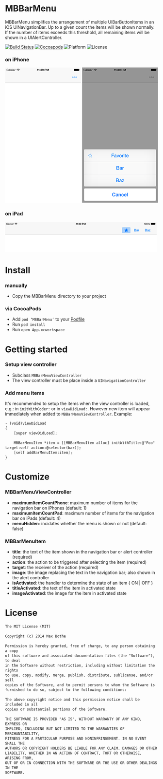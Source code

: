 # MBBarMenu
MBBarMenu simplifies the arrangement of multiple UIBarButtonItems in an iOS UINavigationBar. Up to a given count the items will be shown normally. If the number of items exceeds this threshold, all remaining items will be shown in a UIAlertController.

[![Build Status](https://img.shields.io/travis/mathebox/MBBarMenu.svg?style=flat)](https://travis-ci.org/mathebox/MBBarMenu) [![Cocoapods](https://img.shields.io/cocoapods/v/MBBarMenu.svg?style=flat)](http://cocoapods.org/?q=mbbarmenu) ![Platform](https://img.shields.io/cocoapods/p/MBBarMenu.svg?style=flat) ![License](https://img.shields.io/cocoapods/l/MBBarMenu.svg?style=flat)

### on iPhone
![MBBarMenu Example Phone](https://raw.githubusercontent.com/mathebox/MBBarMenu/master/assets/example_phone.png)
![MBBarMenu Example Phone 2](https://raw.githubusercontent.com/mathebox/MBBarMenu/master/assets/example_phone_2.png)

### on iPad
![MBBarMenu Example Pad](https://raw.githubusercontent.com/mathebox/MBBarMenu/master/assets/example_pad.png)

# Install
### manually
- Copy the MBBarMenu directory to your project

### via CocoaPods
- Add `pod ‘MBBarMenu’` to your [Podfile](http://cocoapods.org/)
- Run `pod install`
- Run `open App.xcworkspace`

# Getting started
### Setup view controller
- Subclass ```MBBarMenuViewController```
- The view controller must be place inside a ```UINavigationController```

### Add menu items
It's recommended to setup the items when the view controller is loaded, e.g.: in `initWithCoder:` or in `viewDidLoad:`. However new item will appear immediately when added to `MBBarMenuViewController`. Example:
```objc
- (void)viewDidLoad
{
    [super viewDidLoad];

    MBBarMenuItem *item = [[MBBarMenuItem alloc] initWithTitle:@"Foo" target:self action:@selector(bar)];
    [self addBarMenuItem:item];
}
```

# Customize
### MBBarMenuViewController
- **maximumItemCountPhone**: maximum number of items for the navigation bar on iPhones (default: 1)
- **maximumItemCountPad**: maximum number of items for the navigation bar on iPads (default: 4)
- **menuHidden**: incidates whether the menu is shown or not (default: false)

### MBBarMenuItem
- **title**: the text of the item shown in the navigation bar or alert controller (required)
- **action**: the action to be triggered after selecting the item (required)
- **target**: the receiver of the action (required)
- **image**: the image replacing the text in the navigation bar; also shown in the alert controller
- **isActivated**: the handler to determine the state of an item { ON | OFF }
- **titleActivated**: the text of the item in activated state
- **imageActivated**: the image for the item in activated state

# License
	The MIT License (MIT)
	
	Copyright (c) 2014 Max Bothe
	
	Permission is hereby granted, free of charge, to any person obtaining a copy
	of this software and associated documentation files (the "Software"), to deal
	in the Software without restriction, including without limitation the rights
	to use, copy, modify, merge, publish, distribute, sublicense, and/or sell
	copies of the Software, and to permit persons to whom the Software is
	furnished to do so, subject to the following conditions:
	
	The above copyright notice and this permission notice shall be included in all
	copies or substantial portions of the Software.
	
	THE SOFTWARE IS PROVIDED "AS IS", WITHOUT WARRANTY OF ANY KIND, EXPRESS OR
	IMPLIED, INCLUDING BUT NOT LIMITED TO THE WARRANTIES OF MERCHANTABILITY,
	FITNESS FOR A PARTICULAR PURPOSE AND NONINFRINGEMENT. IN NO EVENT SHALL THE
	AUTHORS OR COPYRIGHT HOLDERS BE LIABLE FOR ANY CLAIM, DAMAGES OR OTHER
	LIABILITY, WHETHER IN AN ACTION OF CONTRACT, TORT OR OTHERWISE, ARISING FROM,
	OUT OF OR IN CONNECTION WITH THE SOFTWARE OR THE USE OR OTHER DEALINGS IN THE
	SOFTWARE.
